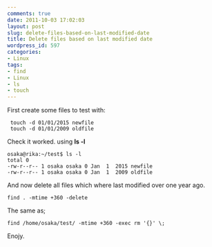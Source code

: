 ```yaml
---
comments: true
date: 2011-10-03 17:02:03
layout: post
slug: delete-files-based-on-last-modified-date
title: Delete files based on last modified date
wordpress_id: 597
categories:
- Linux
tags:
- find
- Linux
- ls
- touch
---
```


First create some files to test with:

    
    
     touch -d 01/01/2015 newfile
     touch -d 01/01/2009 oldfile
    



Check it worked. using **ls -l**


    
    
    osaka@rika:~/test$ ls -l
    total 0
    -rw-r--r-- 1 osaka osaka 0 Jan  1  2015 newfile
    -rw-r--r-- 1 osaka osaka 0 Jan  1  2009 oldfile
    



And now delete all files which where last modified over one year ago.


    
    
    find . -mtime +360 -delete
    



The same as;


    
    
    find /home/osaka/test/ -mtime +360 -exec rm '{}' \;
    



Enojy.
